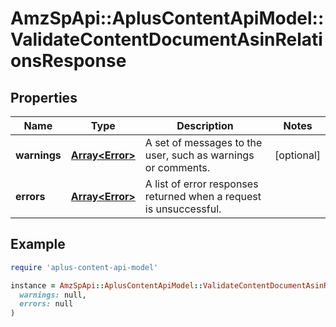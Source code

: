 # AmzSpApi::AplusContentApiModel::ValidateContentDocumentAsinRelationsResponse

## Properties

| Name | Type | Description | Notes |
| ---- | ---- | ----------- | ----- |
| **warnings** | [**Array&lt;Error&gt;**](Error.md) | A set of messages to the user, such as warnings or comments. | [optional] |
| **errors** | [**Array&lt;Error&gt;**](Error.md) | A list of error responses returned when a request is unsuccessful. |  |

## Example

```ruby
require 'aplus-content-api-model'

instance = AmzSpApi::AplusContentApiModel::ValidateContentDocumentAsinRelationsResponse.new(
  warnings: null,
  errors: null
)
```


